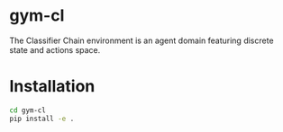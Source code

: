 # gym-cl
The Classifier Chain environment is an agent domain featuring discrete state and actions space.

# Installation
```bash
cd gym-cl
pip install -e .
```

